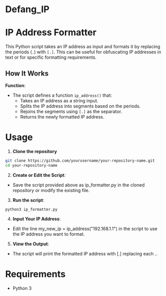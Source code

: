# Defang_IP

# IP Address Formatter

This Python script takes an IP address as input and formats it by replacing the periods (`.`) with `[.]`. This can be useful for obfuscating IP addresses in text or for specific formatting requirements.

## How It Works

**Function**: 
   - The script defines a function `ip_address()` that:
     - Takes an IP address as a string input.
     - Splits the IP address into segments based on the periods.
     - Rejoins the segments using `[.]` as the separator.
     - Returns the newly formatted IP address.

# Usage

1. **Clone the repository**
```bash
git clone https://github.com/yourusername/your-repository-name.git
cd your-repository-name
```

2. **Create or Edit the Script**:
- Save the script provided above as ip_formatter.py in the cloned repository or modify the existing file.

3. **Run the script**:
```
python3 ip_formatter.py
```

4. **Input Your IP Address**:
- Edit the line my_new_ip = ip_address("192.168.1.1") in the script to use the IP address you want to format.

5. **View the Output**:
- The script will print the formatted IP address with [.] replacing each ..

# Requirements

- Python 3
